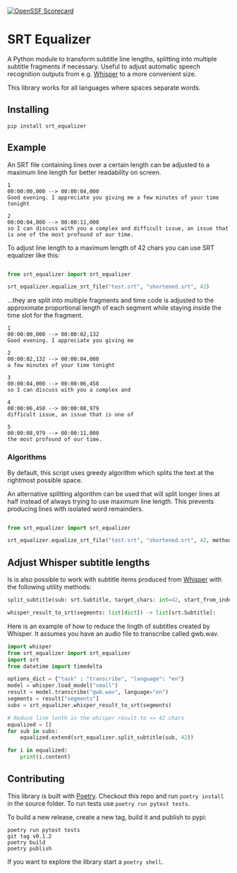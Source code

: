 [![OpenSSF Scorecard](https://api.securityscorecards.dev/projects/github.com/peterk/srt_equalizer/badge)](https://securityscorecards.dev/viewer/?uri=github.com/peterk/srt_equalizer)

# SRT Equalizer

A Python module to transform subtitle line lengths, splitting into multiple subtitle
fragments if necessary. Useful to adjust automatic speech recognition outputs from e.g. [Whisper](https://github.com/openai/whisper) to a more convenient size.

This library works for all languages where spaces separate words.

## Installing

`pip install srt_equalizer`

## Example

An SRT file containing lines over a certain length can be adjusted to a maximum line length for better readability on screen.

```
1
00:00:00,000 --> 00:00:04,000
Good evening. I appreciate you giving me a few minutes of your time tonight

2
00:00:04,000 --> 00:00:11,000
so I can discuss with you a complex and difficult issue, an issue that is one of the most profound of our time.
```

To adjust line length to a maximum length of 42 chars you can use SRT equalizer like this:

```python

from srt_equalizer import srt_equalizer

srt_equalizer.equalize_srt_file("test.srt", "shortened.srt", 42)
```

...they are split into multiple fragments and time code is adjusted to the
approximate proportional length of each segment while staying inside the time
slot for the fragment.

```
1
00:00:00,000 --> 00:00:02,132
Good evening. I appreciate you giving me

2
00:00:02,132 --> 00:00:04,000
a few minutes of your time tonight

3
00:00:04,000 --> 00:00:06,458
so I can discuss with you a complex and

4
00:00:06,458 --> 00:00:08,979
difficult issue, an issue that is one of

5
00:00:08,979 --> 00:00:11,000
the most profound of our time.
```

### Algorithms
By default, this script uses greedy algorithm which splits the text at the rightmost possible space.

An alternative splitting algorithm can be used that will split longer lines at half instead of always trying to use maximum line length. This prevents producing lines with isolated word remainders.

```python

from srt_equalizer import srt_equalizer

srt_equalizer.equalize_srt_file("test.srt", "shortened.srt", 42, method='halving')
```

## Adjust Whisper subtitle lengths
Is is also possible to work with subtitle items produced from [Whisper](https://github.com/openai/whisper) with the following utility methods:

```python
split_subtitle(sub: srt.Subtitle, target_chars: int=42, start_from_index: int=1) -> list[srt.Subtitle]:

whisper_result_to_srt(segments: list[dict]) -> list[srt.Subtitle]:
```

Here is an example of how to reduce the lingth of subtitles created by Whisper. It assumes you have an audio file to transcribe called gwb.wav.

```python
import whisper
from srt_equalizer import srt_equalizer
import srt
from datetime import timedelta

options_dict = {"task" : "transcribe", "language": "en"}
model = whisper.load_model("small")
result = model.transcribe("gwb.wav", language="en")
segments = result["segments"]
subs = srt_equalizer.whisper_result_to_srt(segments)

# Reduce line lenth in the whisper result to <= 42 chars
equalized = []
for sub in subs:
    equalized.extend(srt_equalizer.split_subtitle(sub, 42))

for i in equalized:
    print(i.content)
```

## Contributing

This library is built with [Poetry](https://python-poetry.org). Checkout this repo and run `poetry install` in the source folder. To run tests use `poetry run pytest tests`.

To build a new release, create a new tag, build it and publish to pypi:
```
poetry run pytest tests
git tag v0.1.2
poetry build
poetry publish
```

If you want to explore the library start a `poetry shell`.
